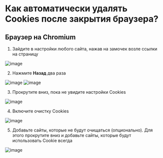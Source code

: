 # Как автоматически удалять Cookies после закрытия браузера?

## Браузер на Chromium

1. Зайдите в настройки любого сайта, нажав на замочек возле ссылки на страницу

![image](https://user-images.githubusercontent.com/98966354/152668967-feeb6386-3f30-4a0a-bbb6-8d8b18e4bcd1.png)

2. Нажмите **Назад** два раза

![image](https://user-images.githubusercontent.com/98966354/152669035-a86844a8-5201-482e-a3a2-ec5348f23f44.png)
![image](https://user-images.githubusercontent.com/98966354/152669039-894d4bad-1458-4315-9597-5d899d711e5d.png)

3. Прокрутите вниз, пока не увидите настройки Cookies

![image](https://user-images.githubusercontent.com/98966354/152669069-9c8d200e-7cc7-4a49-aa65-96b5912ec3bc.png)

4. Включите очистку Cookies

![image](https://user-images.githubusercontent.com/98966354/152669122-71aebbf8-cc3b-4126-89f0-54b84552a0d7.png)

5. Добавьте сайты, которые не будут очищаться (опционально). Для этого прокрутите вниз и добавьте сайты, которые будут использовать Cookie всегда

![image](https://user-images.githubusercontent.com/98966354/152669222-74e675e7-9fc4-47cb-b102-a9083b251259.png)
